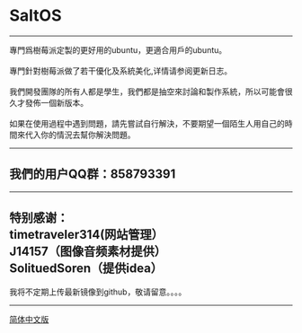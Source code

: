 # SaltOS
---
專門爲樹莓派定製的更好用的ubuntu，更適合用戶的ubuntu。<br>
<br>
專門針對樹莓派做了若干優化及系統美化,详情请参阅更新日志。<br>
<br>
我們開發團隊的所有人都是學生，我們都是抽空來討論和製作系統，所以可能會很久才發佈一個新版本。<br>
<br>
如果在使用過程中遇到問題，請先嘗試自行解決，不要期望一個陌生人用自己的時間來代入你的情況去幫你解決問題。<br>

---

## 我們的用户QQ群：858793391

---
特别感谢：<br>
timetraveler314(网站管理）<br>
J14157（图像音频素材提供）<br>
SolituedSoren（提供idea）<br>
---
我将不定期上传最新镜像到github，敬请留意。。。。<br>

----
[简体中文版](https://github.com/Doesnt0/Dubuntu-project/blob/master/README%EF%BC%88Simplified%20Chinese%EF%BC%89.md)<br>

